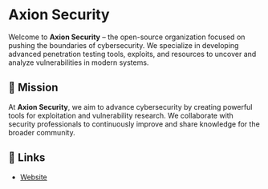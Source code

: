 # Axion Security
Welcome to **Axion Security** – the open-source organization focused on pushing the boundaries of cybersecurity. We specialize in developing advanced penetration testing tools, exploits, and resources to uncover and analyze vulnerabilities in modern systems.

## 🚀 Mission
At **Axion Security**, we aim to advance cybersecurity by creating powerful tools for exploitation and vulnerability research. We collaborate with security professionals to continuously improve and share knowledge for the broader community.

## 🔗 Links
- [Website](https://axionsecurity.vercel.app)
